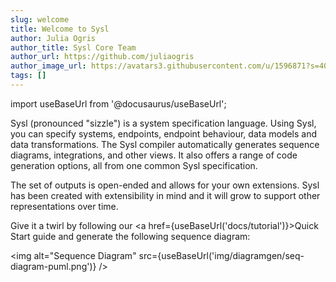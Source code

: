 ```yaml
---
slug: welcome
title: Welcome to Sysl
author: Julia Ogris
author_title: Sysl Core Team
author_url: https://github.com/juliaogris
author_image_url: https://avatars3.githubusercontent.com/u/1596871?s=400&u=f911daad0502d9b840608caf8cb91d8fe600db13&v=4
tags: []
---
```


import useBaseUrl from '@docusaurus/useBaseUrl';

Sysl (pronounced "sizzle") is a system specification language. Using Sysl, you can specify systems, endpoints, endpoint behaviour, data models and data transformations. The Sysl compiler automatically generates sequence diagrams, integrations, and other views. It also offers a range of code generation options, all from one common Sysl specification.

<!--truncate-->

The set of outputs is open-ended and allows for your own extensions. Sysl has been created with extensibility in mind and it will grow to support other representations over time.

Give it a twirl by following our <a href={useBaseUrl('docs/tutorial')}>Quick Start guide</a> and generate the following sequence diagram:

<img alt="Sequence Diagram" src={useBaseUrl('img/diagramgen/seq-diagram-puml.png')} />
